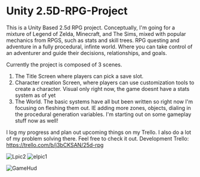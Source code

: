 # Unity 2.5D-RPG-Project
This is a Unity Based 2.5d RPG project. Conceptually, I'm going for a mixture of Legend of Zelda, Minecraft, and The Sims, mixed with popular mechanics from RPGS, such as stats and skill trees. RPG questing and adventure in a fully procedural, infinte world. Where you can take control of an adventurer and guide their decisions, relationships, and goals.

Currently the project is composed of 3 scenes.
1. The Title Screen where players can pick a save slot.
2. Character creation Screen, where players can use customization tools to create a character. Visual only right now, the game doesnt have a stats system as of yet
3. The World. The basic systems have all but been written so right now I'm focusing on fleshing them out. IE adding more zones, objects, dialing in the procedural generation variables. I'm starting out on some gameplay stuff now as well!

I log my progress and plan out upcoming things on my Trello. I also do a lot of my problem solving there. Feel free to check it out.
Development Trello: https://trello.com/b/j3bCKSAN/25d-rpg



![Lpic2](https://user-images.githubusercontent.com/80863542/125507269-a8fcc5b9-0d6a-4586-82f3-25003c6b13a4.png)
![elpic1](https://user-images.githubusercontent.com/80863542/125507274-fe3ba72f-9962-46e9-bb2d-761d9a67f3f0.png)

![GameHud](https://user-images.githubusercontent.com/80863542/143786550-50a429e5-5e1f-4834-b2d1-caeb547a60db.png)
